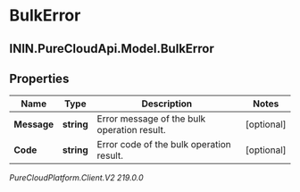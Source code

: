 # BulkError

## ININ.PureCloudApi.Model.BulkError

## Properties

|Name | Type | Description | Notes|
|------------ | ------------- | ------------- | -------------|
| **Message** | **string** | Error message of the bulk operation result. | [optional] |
| **Code** | **string** | Error code of the bulk operation result. | [optional] |



_PureCloudPlatform.Client.V2 219.0.0_
